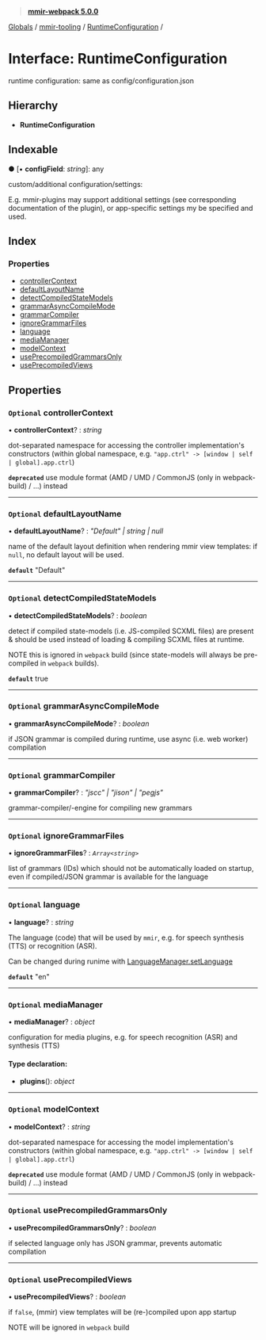 > **[mmir-webpack 5.0.0](../README.md)**

[Globals](../README.md) / [mmir-tooling](../modules/mmir_tooling.md) / [RuntimeConfiguration](mmir_tooling.runtimeconfiguration.md) /

# Interface: RuntimeConfiguration

runtime configuration: same as config/configuration.json

## Hierarchy

* **RuntimeConfiguration**

## Indexable

● \[▪ **configField**: *string*\]: any

custom/additional configuration/settings:

E.g. mmir-plugins may support additional settings (see corresponding documentation of the plugin),
or app-specific settings my be specified and used.

## Index

### Properties

* [controllerContext](mmir_tooling.runtimeconfiguration.md#optional-controllercontext)
* [defaultLayoutName](mmir_tooling.runtimeconfiguration.md#optional-defaultlayoutname)
* [detectCompiledStateModels](mmir_tooling.runtimeconfiguration.md#optional-detectcompiledstatemodels)
* [grammarAsyncCompileMode](mmir_tooling.runtimeconfiguration.md#optional-grammarasynccompilemode)
* [grammarCompiler](mmir_tooling.runtimeconfiguration.md#optional-grammarcompiler)
* [ignoreGrammarFiles](mmir_tooling.runtimeconfiguration.md#optional-ignoregrammarfiles)
* [language](mmir_tooling.runtimeconfiguration.md#optional-language)
* [mediaManager](mmir_tooling.runtimeconfiguration.md#optional-mediamanager)
* [modelContext](mmir_tooling.runtimeconfiguration.md#optional-modelcontext)
* [usePrecompiledGrammarsOnly](mmir_tooling.runtimeconfiguration.md#optional-useprecompiledgrammarsonly)
* [usePrecompiledViews](mmir_tooling.runtimeconfiguration.md#optional-useprecompiledviews)

## Properties

### `Optional` controllerContext

• **controllerContext**? : *string*

dot-separated namespace for accessing the controller implementation's constructors
(within global namespace, e.g. `"app.ctrl" -> [window | self | global].app.ctrl`)

**`deprecated`** use module format (AMD / UMD / CommonJS (only in webpack-build) / ...) instead

___

### `Optional` defaultLayoutName

• **defaultLayoutName**? : *"Default" | string | null*

name of the default layout definition when rendering mmir view templates: if `null`, no default layout will be used.

**`default`** "Default"

___

### `Optional` detectCompiledStateModels

• **detectCompiledStateModels**? : *boolean*

detect if compiled state-models (i.e. JS-compiled SCXML files) are present & should be used
instead of loading & compiling SCXML files at runtime.

NOTE this is ignored in `webpack` build (since state-models will always be pre-compiled in `webpack` builds).

**`default`** true

___

### `Optional` grammarAsyncCompileMode

• **grammarAsyncCompileMode**? : *boolean*

if JSON grammar is compiled during runtime, use async (i.e. web worker) compilation

___

### `Optional` grammarCompiler

• **grammarCompiler**? : *"jscc" | "jison" | "pegjs"*

grammar-compiler/-engine for compiling new grammars

___

### `Optional` ignoreGrammarFiles

• **ignoreGrammarFiles**? : *`Array<string>`*

list of grammars (IDs) which should not be automatically loaded on startup, even if compiled/JSON grammar is available for the language

___

### `Optional` language

• **language**? : *string*

The language (code) that will be used by `mmir`, e.g.
for speech synthesis (TTS) or recognition (ASR).

Can be changed during runime with [LanguageManager.setLanguage](mmir_lib.languagemanager.md#setlanguage)

**`default`** "en"

___

### `Optional` mediaManager

• **mediaManager**? : *object*

configuration for media plugins, e.g. for speech recognition (ASR) and synthesis (TTS)

#### Type declaration:

* **plugins**(): *object*

___

### `Optional` modelContext

• **modelContext**? : *string*

dot-separated namespace for accessing the model implementation's constructors
(within global namespace, e.g. `"app.ctrl" -> [window | self | global].app.ctrl`)

**`deprecated`** use module format (AMD / UMD / CommonJS (only in webpack-build) / ...) instead

___

### `Optional` usePrecompiledGrammarsOnly

• **usePrecompiledGrammarsOnly**? : *boolean*

if selected language only has JSON grammar, prevents automatic compilation

___

### `Optional` usePrecompiledViews

• **usePrecompiledViews**? : *boolean*

if `false`, (mmir) view templates will be (re-)compiled upon app startup

NOTE will be ignored in `webpack` build